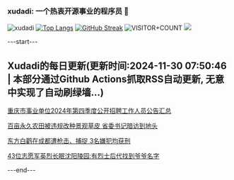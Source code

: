 ### xudadi: 一个热衷开源事业的程序员 👋

![xudadi](https://github-readme-stats-git-masterorgs-github-readme-stats-team.vercel.app/api?username=xudadi)
[![Top Langs](https://github-readme-stats.vercel.app/api/top-langs/?username=xudadi)](https://github.com/anuraghazra/github-readme-stats)
[![GitHub Streak](https://streak-stats.demolab.com?user=xudadi&locale=zh_Hans)](https://git.io/streak-stats)
![VISITOR+COUNT](https://komarev.com/ghpvc/?username=xudadi&label=VISITOR+COUNT)
![](https://raw.githubusercontent.com/xudadi/xudadi/main/assets/github-contribution-grid-snake.svg)


---start---

## Xudadi的每日更新(更新时间:2024-11-30 07:50:46 | 本部分通过Github Actions抓取RSS自动更新, 无意中实现了自动刷绿墙...)

[重庆市事业单位2024年第四季度公开招聘工作人员公告汇总](https://www.gongkaoleida.com/article/2212910)

[百亩永久农田被违规改种景观草皮 省委书记暗访到地头](https://m.163.com/news/article/JI6MIO3B051482MP.html)

[东方白鹳在成都遭枪击、捕捉 3名嫌犯均获刑](https://m.163.com/news/article/JI6JVUD6051492T3.html)

[43位志愿军英烈长眠沈阳陵园:有烈士后代找到爷爷名字](https://m.163.com/news/article/JI6KL56F053469LG.html)

---end---
